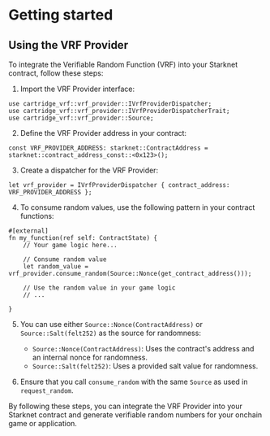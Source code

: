 # Getting started

## Using the VRF Provider

To integrate the Verifiable Random Function (VRF) into your Starknet contract, follow these steps:

1.  Import the VRF Provider interface:

```
use cartridge_vrf::vrf_provider::IVrfProviderDispatcher;
use cartridge_vrf::vrf_provider::IVrfProviderDispatcherTrait;
use cartridge_vrf::vrf_provider::Source;
```

2.  Define the VRF Provider address in your contract:

```
const VRF_PROVIDER_ADDRESS: starknet::ContractAddress = starknet::contract_address_const::<0x123>();
```

3.  Create a dispatcher for the VRF Provider:

```
let vrf_provider = IVrfProviderDispatcher { contract_address: VRF_PROVIDER_ADDRESS };
```

4.  To consume random values, use the following pattern in your contract functions:

```
#[external]
fn my_function(ref self: ContractState) {
    // Your game logic here...

    // Consume random value
    let random_value = vrf_provider.consume_random(Source::Nonce(get_contract_address()));

    // Use the random value in your game logic
    // ...

}
```

5.  You can use either `Source::Nonce(ContractAddress)` or `Source::Salt(felt252)` as the source for randomness:

    -   `Source::Nonce(ContractAddress)`: Uses the contract's address and an internal nonce for randomness.
    -   `Source::Salt(felt252)`: Uses a provided salt value for randomness.

6.  Ensure that you call `consume_random` with the same `Source` as used in `request_random`.

By following these steps, you can integrate the VRF Provider into your Starknet contract and generate verifiable random numbers for your onchain game or application.
